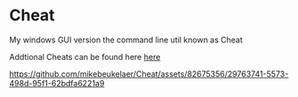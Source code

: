 # Cheat
My windows GUI version the command line util known as Cheat

Addtional Cheats can be found here [here](https://github.com/cheat/cheatsheets)


https://github.com/mikebeukelaer/Cheat/assets/82675356/29763741-5573-498d-95f1-62bdfa6221a9

